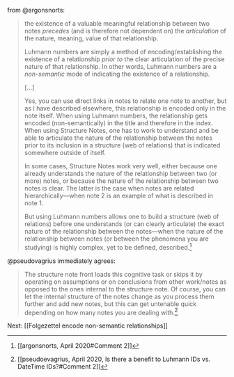 from @argonsnorts:
> the existence of a valuable meaningful relationship between two notes _precedes_ (and is therefore not dependent on) the _articulation_ of the nature, meaning, value of that relationship.
> 
> Luhmann numbers are simply a method of encoding/establishing the existence of a relationship _prior to_ the clear articulation of the precise nature of that relationship. In other words, Luhmann numbers are a _non-semantic_ mode of indicating the existence of a relationship.
> 
> \[...\]
> 
> Yes, you can use direct links in notes to relate one note to another, but as I have described elsewhere, this relationship is encoded only in the note itself. When using Luhmann numbers, the relationship gets encoded (non-semantically) in the title and therefore in the index. When using Structure Notes, one has to work to understand and be able to articulate the nature of the relationship between the notes prior to its inclusion in a structure (web of relations) that is indicated somewhere outside of itself.
> 
> In some cases, Structure Notes work very well, either because one already understands the nature of the relationship between two (or more) notes, or because the nature of the relationship between two notes is clear. The latter is the case when notes are related hierarchically—when note 2 is an example of what is described in note 1.
> 
> But using Luhmann numbers allows one to build a structure (web of relations) before one understands (or can clearly articulate) the exact nature of the relationship between the notes—when the nature of the relationship between notes (or between the phenomena you are studying) is highly complex, yet to be defined, described.[^1]

@pseudovagrius immediately agrees:
> The structure note front loads this cognitive task or skips it by operating on assumptions or on conclusions from other work/notes as opposed to the ones internal to the structure note. Of course, you can let the internal structure of the notes change as you process them further and add new notes, but this can get untenable quick depending on how many notes you are dealing with.[^2]

Next: [[Folgezettel encode non-semantic relationships]]

[^1]: [[argonsnorts, April 2020#Comment 2]]
[^2]: [[pseudoevagrius, April 2020, Is there a benefit to Luhmann IDs vs. DateTime IDs?#Comment 2]]